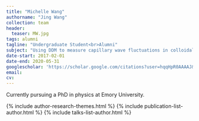 ```yaml
---
title: "Michelle Wang"
authorname: "Jing Wang"
collection: team
header:
  teaser: MW.jpg
tags: alumni
tagline: "Undergraduate Student<br>Alumni"
subject: "Using DDM to measure capillary wave fluctuations in colloidal fluids"
date-start: 2017-02-01
date-end: 2020-05-31
googlescholar: 'https://scholar.google.com/citations?user=hqqHpR0AAAAJ&hl=en'
email: 
cv: 
---
```


<p align= "justify">
Currently pursuing a PhD in physics at Emory University.

{% include author-research-themes.html %}
{% include publication-list-author.html %}
{% include talks-list-author.html %}
